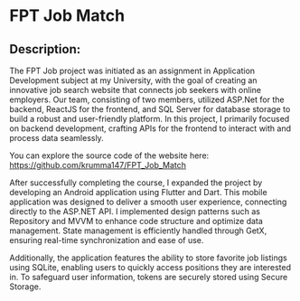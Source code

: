 # FPT Job Match

## Description:
The FPT Job project was initiated as an assignment in Application Development subject at my University, with the goal of creating an innovative job search website that connects job seekers with online employers. Our team, consisting of two members, utilized ASP.Net for the backend, ReactJS for the frontend, and SQL Server for database storage to build a robust and user-friendly platform. In this project, I primarily focused on backend development, crafting APIs for the frontend to interact with and process data seamlessly.

You can explore the source code of the website here: https://github.com/krumma147/FPT_Job_Match

After successfully completing the course, I expanded the project by developing an Android application using Flutter and Dart. This mobile application was designed to deliver a smooth user experience, connecting directly to the ASP.NET API. I implemented design patterns such as Repository and MVVM to enhance code structure and optimize data management. State management is efficiently handled through GetX, ensuring real-time synchronization and ease of use.

Additionally, the application features the ability to store favorite job listings using SQLite, enabling users to quickly access positions they are interested in. To safeguard user information, tokens are securely stored using Secure Storage.
